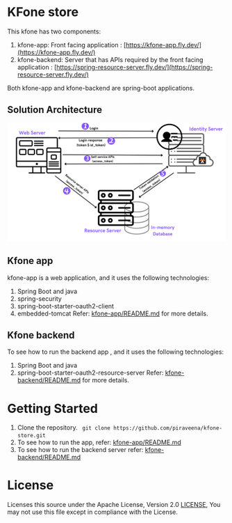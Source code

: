 # KFone store

This kfone has two components:
1. kfone-app: Front facing application : [https://kfone-app.fly.dev/](https://kfone-app.fly.dev/)
2. kfone-backend: Server that has APIs required by the front facing application : [https://spring-resource-server.fly.dev/](https://spring-resource-server.fly.dev/)

Both kfone-app and kfone-backend are spring-boot applications.

## Solution Architecture
![](assets/architecture.png)
## Kfone app
kfone-app is a web application, and it uses the following technologies:
1. Spring Boot and java
2. spring-security
3. spring-boot-starter-oauth2-client
4. embedded-tomcat
Refer: [kfone-app/README.md](kfone-app/README.md) for more details.

## Kfone backend
To see how to run the backend app , and it uses the following technologies:
1. Spring Boot and java
2. spring-boot-starter-oauth2-resource-server
Refer: [kfone-backend/README.md](kfone-backend/README.md) for more details.  

# Getting Started
1. Clone the repository.
   ` git clone https://github.com/piraveena/kfone-store.git`
2. To see how to run the app, refer: [kfone-app/README.md](kfone-app/README.md)
3. To see how to run the backend server refer: [kfone-backend/README.md](kfone-backend/README.md)

# License
Licenses this source under the Apache License, Version 2.0 [LICENSE](LICENSE), You may not use this file except in compliance with the License.